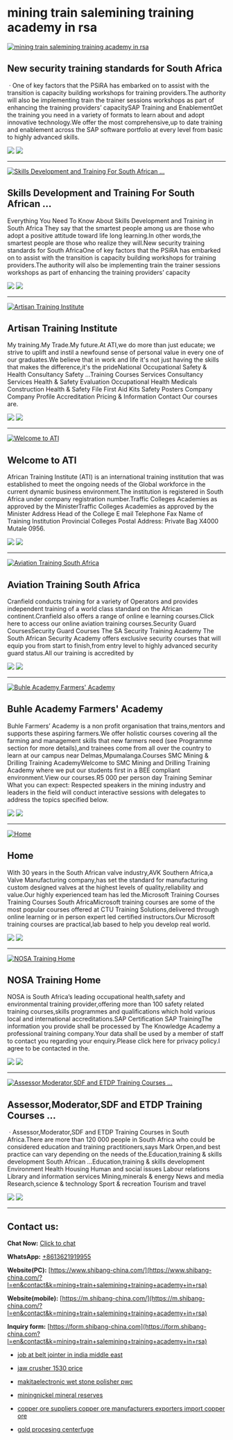 # mining train salemining training academy in rsa

<a href="https://swt.shibang-china.com/?l=en&img&k=mining+train+salemining+training+academy+in+rsa" target="_blank">![mining train salemining training academy in rsa](http://static.shibang-china.com/all-800x300/744.jpg)</a>

## New security training standards for South Africa
&nbsp;&#0183;&#32;One of key factors that the PSiRA has embarked on to assist with the transition is capacity building workshops for training providers.The authority will also be implementing train the trainer sessions workshops as part of enhancing the training providers’ capacitySAP Training and EnablementGet the training you need in a variety of formats to learn about and adopt innovative technology.We offer the most comprehensive,up to date training and enablement across the SAP software portfolio at every level from basic to highly advanced skills.


<a href="https://whatsapp.shibangsoft.com/WhatsApp.php" target="_blank" title="WhatsApp">![](http://static.shibang-china.com/icon/whatsapp.png)</a> <a href="https://swt.shibang-china.com/?l=en&icon&k=mining+train+salemining+training+academy+in+rsa" target="_blank">![](http://static.shibang-china.com/icon/chat-en.png)</a>

---

<a href="https://swt.shibang-china.com/?l=en&img&k=mining+train+salemining+training+academy+in+rsa" target="_blank">![Skills Development and Training For South African …](http://static.shibang-china.com/all-800x300/990.jpg)</a>

## Skills Development and Training For South African …
Everything You Need To Know About Skills Development and Training in South Africa They say that the smartest people among us are those who adopt a positive attitude toward life long learning.In other words,the smartest people are those who realize they will.New security training standards for South AfricaOne of key factors that the PSiRA has embarked on to assist with the transition is capacity building workshops for training providers.The authority will also be implementing train the trainer sessions workshops as part of enhancing the training providers’ capacity


<a href="https://whatsapp.shibangsoft.com/WhatsApp.php" target="_blank" title="WhatsApp">![](http://static.shibang-china.com/icon/whatsapp.png)</a> <a href="https://swt.shibang-china.com/?l=en&icon&k=mining+train+salemining+training+academy+in+rsa" target="_blank">![](http://static.shibang-china.com/icon/chat-en.png)</a>

---

<a href="https://swt.shibang-china.com/?l=en&img&k=mining+train+salemining+training+academy+in+rsa" target="_blank">![Artisan Training Institute](http://static.shibang-china.com/all-800x300/618.jpg)</a>

## Artisan Training Institute
My training.My Trade.My future.At ATI,we do more than just educate; we strive to uplift and instil a newfound sense of personal value in every one of our graduates.We believe that in work and life it's not just having the skills that makes the difference,it's the prideNational Occupational Safety &amp; Health Consultancy Safety …Training Courses Services Consultancy Services Health &amp; Safety Evaluation Occupational Health Medicals Construction Health &amp; Safety File First Aid Kits Safety Posters Company Company Profile Accreditation Pricing &amp; Information Contact Our courses are.


<a href="https://whatsapp.shibangsoft.com/WhatsApp.php" target="_blank" title="WhatsApp">![](http://static.shibang-china.com/icon/whatsapp.png)</a> <a href="https://swt.shibang-china.com/?l=en&icon&k=mining+train+salemining+training+academy+in+rsa" target="_blank">![](http://static.shibang-china.com/icon/chat-en.png)</a>

---

<a href="https://swt.shibang-china.com/?l=en&img&k=mining+train+salemining+training+academy+in+rsa" target="_blank">![Welcome to ATI](http://static.shibang-china.com/all-800x300/271.jpg)</a>

## Welcome to ATI
African Training Institute (ATI) is an international training institution that was established to meet the ongoing needs of the Global workforce in the current dynamic business environment.The institution is registered in South Africa under company registration number.Traffic Colleges Academies as approved by the MinisterTraffic Colleges Academies as approved by the Minister Address Head of the College E mail Telephone Fax Name of Training Institution Provincial Colleges Postal Address: Private Bag X4000 Mutale 0956.


<a href="https://whatsapp.shibangsoft.com/WhatsApp.php" target="_blank" title="WhatsApp">![](http://static.shibang-china.com/icon/whatsapp.png)</a> <a href="https://swt.shibang-china.com/?l=en&icon&k=mining+train+salemining+training+academy+in+rsa" target="_blank">![](http://static.shibang-china.com/icon/chat-en.png)</a>

---

<a href="https://swt.shibang-china.com/?l=en&img&k=mining+train+salemining+training+academy+in+rsa" target="_blank">![Aviation Training South Africa](http://static.shibang-china.com/all-800x300/989.jpg)</a>

## Aviation Training South Africa
Cranfield conducts training for a variety of Operators and provides independent training of a world class standard on the African continent.Cranfield also offers a range of online e learning courses.Click here to access our online aviation training courses.Security Guard CoursesSecurity Guard Courses The SA Security Training Academy The South African Security Academy offers exclusive security courses that will equip you from start to finish,from entry level to highly advanced security guard status.All our training is accredited by


<a href="https://whatsapp.shibangsoft.com/WhatsApp.php" target="_blank" title="WhatsApp">![](http://static.shibang-china.com/icon/whatsapp.png)</a> <a href="https://swt.shibang-china.com/?l=en&icon&k=mining+train+salemining+training+academy+in+rsa" target="_blank">![](http://static.shibang-china.com/icon/chat-en.png)</a>

---

<a href="https://swt.shibang-china.com/?l=en&img&k=mining+train+salemining+training+academy+in+rsa" target="_blank">![Buhle Academy Farmers' Academy](http://static.shibang-china.com/all-800x300/1278.jpg)</a>

## Buhle Academy Farmers' Academy
Buhle Farmers’ Academy is a non profit organisation that trains,mentors and supports these aspiring farmers.We offer holistic courses covering all the farming and management skills that new farmers need (see Programme section for more details),and trainees come from all over the country to learn at our campus near Delmas,Mpumalanga.Courses SMC Mining &amp; Drilling Training AcademyWelcome to SMC Mining and Drilling Training Academy where we put our students first in a BEE compliant environment.View our courses.R5 000 per person day Training Seminar What you can expect: Respected speakers in the mining industry and leaders in the field will conduct interactive sessions with delegates to address the topics specified below.


<a href="https://whatsapp.shibangsoft.com/WhatsApp.php" target="_blank" title="WhatsApp">![](http://static.shibang-china.com/icon/whatsapp.png)</a> <a href="https://swt.shibang-china.com/?l=en&icon&k=mining+train+salemining+training+academy+in+rsa" target="_blank">![](http://static.shibang-china.com/icon/chat-en.png)</a>

---

<a href="https://swt.shibang-china.com/?l=en&img&k=mining+train+salemining+training+academy+in+rsa" target="_blank">![Home](http://static.shibang-china.com/all-800x300/297.jpg)</a>

## Home
With 30 years in the South African valve industry,AVK Southern Africa,a Valve Manufacturing company,has set the standard for manufacturing custom designed valves at the highest levels of quality,reliability and value.Our highly experienced team has led the.Microsoft Training Courses Training Courses South AfricaMicrosoft training courses are some of the most popular courses offered at CTU Training Solutions,delivered through online learning or in person expert led certified instructors.Our Microsoft training courses are practical,lab based to help you develop real world.


<a href="https://whatsapp.shibangsoft.com/WhatsApp.php" target="_blank" title="WhatsApp">![](http://static.shibang-china.com/icon/whatsapp.png)</a> <a href="https://swt.shibang-china.com/?l=en&icon&k=mining+train+salemining+training+academy+in+rsa" target="_blank">![](http://static.shibang-china.com/icon/chat-en.png)</a>

---

<a href="https://swt.shibang-china.com/?l=en&img&k=mining+train+salemining+training+academy+in+rsa" target="_blank">![NOSA Training Home](http://static.shibang-china.com/all-800x300/1024.jpg)</a>

## NOSA Training Home
NOSA is South Africa’s leading occupational health,safety and environmental training provider,offering more than 100 safety related training courses,skills programmes and qualifications which hold various local and international accreditations.SAP Certification SAP TrainingThe information you provide shall be processed by The Knowledge Academy a professional training company.Your data shall be used by a member of staff to contact you regarding your enquiry.Please click here for privacy policy.I agree to be contacted in the.


<a href="https://whatsapp.shibangsoft.com/WhatsApp.php" target="_blank" title="WhatsApp">![](http://static.shibang-china.com/icon/whatsapp.png)</a> <a href="https://swt.shibang-china.com/?l=en&icon&k=mining+train+salemining+training+academy+in+rsa" target="_blank">![](http://static.shibang-china.com/icon/chat-en.png)</a>

---

<a href="https://swt.shibang-china.com/?l=en&img&k=mining+train+salemining+training+academy+in+rsa" target="_blank">![Assessor,Moderator,SDF and ETDP Training Courses …](http://static.shibang-china.com/all-800x300/1043.jpg)</a>

## Assessor,Moderator,SDF and ETDP Training Courses …
&nbsp;&#0183;&#32;Assessor,Moderator,SDF and ETDP Training Courses in South Africa.There are more than 120 000 people in South Africa who could be considered education and training practitioners,says Mark Orpen,and best practice can vary depending on the needs of the.Education,training &amp; skills development South African …Education,training &amp; skills development Environment Health Housing Human and social issues Labour relations Library and information services Mining,minerals &amp; energy News and media Research,science &amp; technology Sport &amp; recreation Tourism and travel


<a href="https://whatsapp.shibangsoft.com/WhatsApp.php" target="_blank" title="WhatsApp">![](http://static.shibang-china.com/icon/whatsapp.png)</a> <a href="https://swt.shibang-china.com/?l=en&icon&k=mining+train+salemining+training+academy+in+rsa" target="_blank">![](http://static.shibang-china.com/icon/chat-en.png)</a>

---
## Contact us:

**Chat Now:** [Click to chat](https://swt.shibang-china.com?l=en&contact&k=mining+train+salemining+training+academy+in+rsa)

**WhatsApp:**  [+8613621919955](https://whatsapp.shibangsoft.com/WhatsApp.php)

**Website(PC):** [https://www.shibang-china.com/](https://www.shibang-china.com/?l=en&contact&k=mining+train+salemining+training+academy+in+rsa)

**Website(mobile):** [https://m.shibang-china.com/](https://m.shibang-china.com/?l=en&contact&k=mining+train+salemining+training+academy+in+rsa)

**Inquiry form:** [https://form.shibang-china.com](https://form.shibang-china.com?l=en&contact&k=mining+train+salemining+training+academy+in+rsa)

* [job at belt jointer in india middle east](../139/job%20at%20belt%20jointer%20in%20india%20middle%20east.md)

* [jaw crusher 1530 price](../139/jaw%20crusher%201530%20price.md)

* [makitaelectronic wet stone polisher pwc](../133/makitaelectronic%20wet%20stone%20polisher%20pwc.md)

* [miningnickel mineral reserves](../136/miningnickel%20mineral%20reserves.md)

* [copper ore suppliers copper ore manufacturers exporters import copper ore](../126/copper%20ore%20suppliers%20copper%20ore%20manufacturers%20exporters%20import%20copper%20ore.md)

* [gold procesing centerfuge](../139/gold%20procesing%20centerfuge.md)